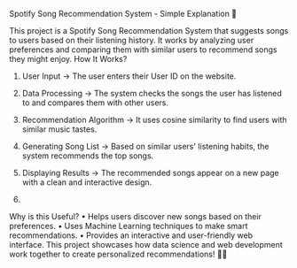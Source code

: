 Spotify Song Recommendation System - Simple Explanation 🎵

This project is a Spotify Song Recommendation System that suggests songs to users based on their listening history. It works by analyzing user preferences and comparing them with similar users to recommend songs they might enjoy.
How It Works?
1.	User Input → The user enters their User ID on the website.
2.	Data Processing → The system checks the songs the user has listened to and compares them with other users.
3.	Recommendation Algorithm → It uses cosine similarity to find users with similar music tastes.
4.	Generating Song List → Based on similar users' listening habits, the system recommends the top songs.
5.	Displaying Results → The recommended songs appear on a new page with a clean and interactive design.

6.	
Why is this Useful?
•	Helps users discover new songs based on their preferences.
•	Uses Machine Learning techniques to make smart recommendations.
•	Provides an interactive and user-friendly web interface.
This project showcases how data science and web development work together to create personalized recommendations! 🚀🎶
